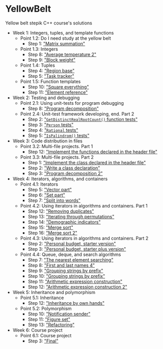 # YellowBelt

Yellow belt stepik C++ course's solutions

- Week 1: Integers, tuples, and template functions
    - Point 1.2: Do I need study at the yellow belt
        - Step 1: ["Matrix summation"](MatrixSummation/main.cpp)
    - Point 1.3: Integers
        - Step 8: ["Average temperature 2"](AverageTemperature2/main.cpp)
        - Step 9: ["Block weight"](BlockWeight/main.cpp)
    - Point 1.4: Tuples
        - Step 4: ["Region base"](RegionBase/FindMaxRepetitionCount.h)
        - Step 5: ["Task tracker"](TaskTracker/main.cpp)
    - Point 1.5: Function templates
        - Step 10: ["Square everything"](SquareEverything/main.cpp)
        - Step 11: ["Element reference"](ElementReference/main.cpp)
- Week 2: Testing and debugging
    - Point 2.1: Using unit-tests for program debugging
        - Step 8: ["Program decomposition"](ProgramDecomposition/main.cpp)
    - Point 2.4: Unit-test framework developing, end. Part 2
        - Step 2: ["`GetDistinctRealRootCount()` function tests"](GetDistinctRealRootCountFunctionTests/main.cpp)
        - Step 3: ["`Person` tests"](PersonTests/main.cpp)
        - Step 4: ["`Rational` tests"](RationalTests/main.cpp)
        - Step 5: ["`IsPalindrom()` tests"](IsPalindromTests/main.cpp)
- Week 3: Code distribution in files
    - Point 3.2: Multi-file projects. Part 1
        - Step 12: ["Implement the functions declared in the header file"](SumReverseSort/sum_reverse_sort.cpp)
    - Point 3.3: Multi-file projects. Part 2
        - Step 1: ["Implement the class declared in the header file"](PhoneNumber/phone_number.cpp)
        - Step 2: ["Write a class declaration"](Rectangle/rectangle.h)
        - Step 3: ["Program decomposition 2"](BusManager)
- Week 4: Iterators, algorithms, and containers
    - Point 4.1: Iterators
        - Step 5: ["Vector part"](VectorPart/main.cpp)
        - Step 6: ["Set part"](SetPart/main.cpp)
        - Step 7: ["Split into words"](SplittingIntoWords/main.cpp)
    - Point 4.2: Using iterators in algorithms and containers. Part 1
        - Step 12: ["Removing duplicates"](RemovingDuplicates/main.cpp)
        - Step 13: ["Iterating through permutations"](IteratingThroughPermutations/main.cpp)
        - Step 14: ["Demographic indicators"](DemographicIndicators/main.cpp)
        - Step 15: ["Merge sort"](MergeSort/main.cpp)
        - Step 16: ["Merge sort 2"](MergeSort2/main.cpp)
    - Point 4.3: Using iterators in algorithms and containers. Part 2
        - Step 2: ["Personal budget, starter version"](PersonalBudgetStarterVersion/main.cpp)
        - Step 3: ["Personal budget, starter plus version"](PersonalBudgetStarterPlusVersion/main.cpp)
    - Point 4.4: Queue, deque, and search algorithms
        - Step 7: ["The nearest element searching"](TheNearestElementSearching/main.cpp)
        - Step 8: ["First and last names 4"](FirstAndLastNames4/main.cpp)
        - Step 9: ["Grouping strings by prefix"](GroupingStringsByPrefix/main.cpp)
        - Step 10: ["Grouping strings by prefix"](GroupingStringsByPrefix2/main.cpp)
        - Step 11: ["Arithmetic expression construction"](ArithmeticExpressionConstruction/main.cpp)
        - Step 12: ["Arithmetic expression construction 2"](ArithmeticExpressionConstruction2/main.cpp)
- Week 5: Inheritance and polymorphism
    - Point 5.1: Inheritance
        - Step 12: ["Inheritance by own hands"](InheritanceByOwnHands/main.cpp)
    - Point 5.2: Polymorphism
        - Step 10: ["Notification sender"](NotificationSender/main.cpp)
        - Step 11: ["Figure set"](FigureSet/main.cpp)
        - Step 13: ["Refactoring"](Refactoring/main.cpp)
- Week 6: Course project
    - Point 6.1: Course project
        - Step 3: ["Final"](Final)